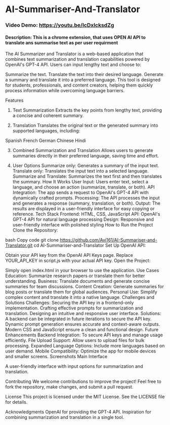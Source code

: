 # AI-Summariser-And-Translator
### Video Demo: https://youtu.be/IcDxIcksdZg
#### Description: This is a chrome extension, that uses OPEN AI API to translate ans summarise text as per user requirment

The AI Summarizer and Translator is a web-based application that combines text summarization and translation capabilities powered by OpenAI's GPT-4 API. Users can input lengthy text and choose to:

Summarize the text.
Translate the text into their desired language.
Generate a summary and translate it into a preferred language.
This tool is designed for students, professionals, and content creators, helping them quickly process information while overcoming language barriers.

Features
1. Text Summarization
Extracts the key points from lengthy text, providing a concise and coherent summary.

2. Translation
Translates the original text or the generated summary into supported languages, including:

Spanish
French
German
Chinese
Hindi

3. Combined Summarization and Translation
Allows users to generate summaries directly in their preferred language, saving time and effort.

4. User Options
Summarize only: Generates a summary of the input text.
Translate only: Translates the input text into a selected language.
Summarize and Translate: Summarizes the text first and then translates the summary.
How It Works
User Input: Users enter text, select a language, and choose an action (summarize, translate, or both).
API Integration: The app sends a request to OpenAI's GPT-4 API with dynamically crafted prompts.
Processing: The API processes the input and generates a response (summary, translation, or both).
Output: The results are displayed in a user-friendly interface for easy copying or reference.
Tech Stack
Frontend: HTML, CSS, JavaScript
API: OpenAI's GPT-4 API for natural language processing
Design: Responsive and user-friendly interface with polished styling
How to Run the Project
Clone the Repository:

bash
Copy code
git clone https://github.com/Avi161/AI-Summariser-and-Translator.git
cd AI-Summariser-and-Translator
Set Up OpenAI API:

Obtain your API key from the OpenAI API Keys page.
Replace YOUR_API_KEY in script.js with your actual API key.
Open the Project:

Simply open index.html in your browser to use the application.
Use Cases
Education: Summarize research papers or translate them for better understanding.
Business: Translate documents and generate concise summaries for team discussions.
Content Creation: Generate summaries for blog posts or translate them for global audiences.
Personal Use: Simplify complex content and translate it into a native language.
Challenges and Solutions
Challenges:
Securing the API key in a frontend-only implementation.
Crafting effective prompts for summarization and translation.
Designing an intuitive and responsive user interface.
Solutions:
A backend can be integrated in future iterations to secure the API key.
Dynamic prompt generation ensures accurate and context-aware outputs.
Modern CSS and JavaScript ensure a clean and functional design.
Future Enhancements
Backend Integration: To secure API keys and manage usage efficiently.
File Upload Support: Allow users to upload files for bulk processing.
Expanded Language Options: Include more languages based on user demand.
Mobile Compatibility: Optimize the app for mobile devices and smaller screens.
Screenshots
Main Interface

A user-friendly interface with input options for summarization and translation.

Contributing
We welcome contributions to improve the project! Feel free to fork the repository, make changes, and submit a pull request.

License
This project is licensed under the MIT License. See the LICENSE file for details.

Acknowledgments
OpenAI for providing the GPT-4 API.
Inspiration for combining summarization and translation in a single tool.
